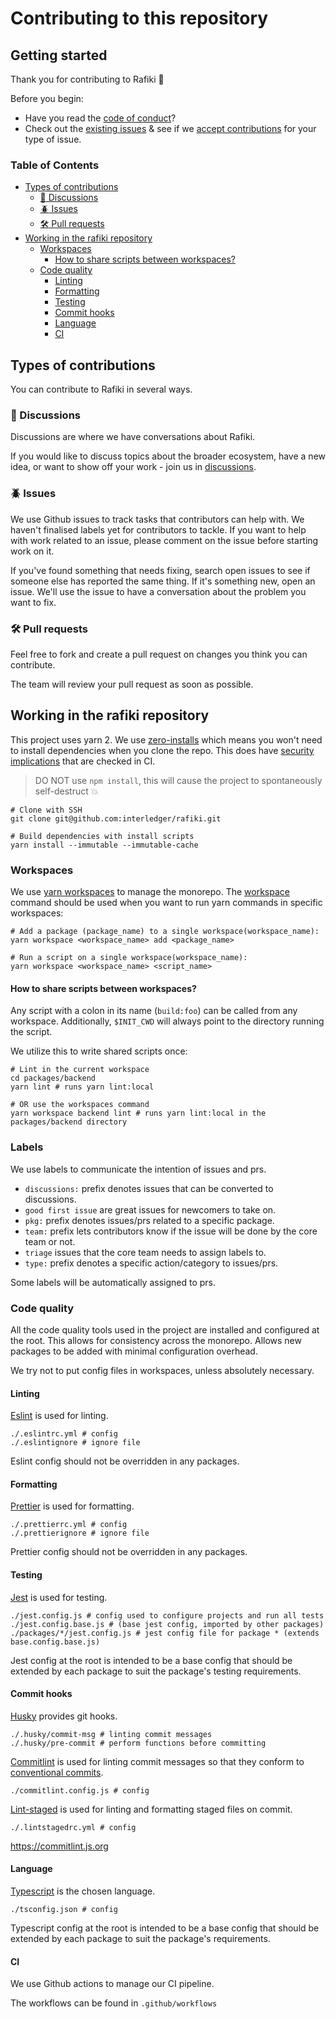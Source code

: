# Contributing to this repository <!-- omit in toc -->

## Getting started <!-- omit in toc -->

Thank you for contributing to Rafiki :tada:

Before you begin:
- Have you read the [code of conduct](code_of_conduct.md)?
- Check out the [existing issues](https://github.com/interledger/rafiki/issues) & see if we [accept contributions](#types-of-contributions) for your type of issue.

### Table of Contents <!-- omit in toc -->

- [Types of contributions](#types-of-contributions)
  - [:mega: Discussions](#mega-discussions)
  - [:beetle: Issues](#beetle-issues)
  - [:hammer_and_wrench: Pull requests](#hammer_and_wrench-pull-requests)
- [Working in the rafiki repository](#working-in-the-rafiki-repository)
  - [Workspaces](#workspaces)
    - [How to share scripts between workspaces?](#how-to-share-scripts-between-workspaces)
  - [Code quality](#code-quality)
    - [Linting](#linting)
    - [Formatting](#formatting)
    - [Testing](#testing)
    - [Commit hooks](#commit-hooks)
    - [Language](#language)
    - [CI](#ci)

## Types of contributions
You can contribute to Rafiki in several ways. 

### :mega: Discussions
Discussions are where we have conversations about Rafiki.

If you would like to discuss topics about the broader ecosystem, have a new idea, or want to show off your work - join us in [discussions](https://github.com/interledger/rafiki/discussions).

### :beetle: Issues
We use Github issues to track tasks that contributors can help with. We haven't finalised labels yet for contributors to tackle. If you want to help with work related to an issue, please comment on the issue before starting work on it.

If you've found something that needs fixing, search open issues to see if someone else has reported the same thing. If it's something new, open an issue. We'll use the issue to have a conversation about the problem you want to fix.

### :hammer_and_wrench: Pull requests
Feel free to fork and create a pull request on changes you think you can contribute.

The team will review your pull request as soon as possible.

## Working in the rafiki repository

This project uses yarn 2. We use [zero-installs](https://yarnpkg.com/features/zero-installs)
which means you won't need to install dependencies when you clone the repo.
This does have [security implications](https://yarnpkg.com/features/zero-installs#does-it-have-security-implications)
that are checked in CI.

> DO NOT use `npm install`, this will cause the project to spontaneously self-destruct :boom:

```shell
# Clone with SSH
git clone git@github.com:interledger/rafiki.git

# Build dependencies with install scripts
yarn install --immutable --immutable-cache
```

### Workspaces

We use [yarn workspaces](https://yarnpkg.com/features/workspaces) to manage the monorepo.
The [workspace](https://yarnpkg.com/cli/workspace) command should be used when
you want to run yarn commands in specific workspaces:

```shell
# Add a package (package_name) to a single workspace(workspace_name):
yarn workspace <workspace_name> add <package_name>

# Run a script on a single workspace(workspace_name):
yarn workspace <workspace_name> <script_name>
```

#### How to share scripts between workspaces?

Any script with a colon in its name (`build:foo`) can be called from any workspace.
Additionally, `$INIT_CWD` will always point to the directory running the script.

We utilize this to write shared scripts once:

```shell
# Lint in the current workspace
cd packages/backend
yarn lint # runs yarn lint:local

# OR use the workspaces command
yarn workspace backend lint # runs yarn lint:local in the packages/backend directory
```

### Labels

We use labels to communicate the intention of issues and prs.

- `discussions:` prefix denotes issues that can be converted to discussions.
- `good first issue` are great issues for newcomers to take on.
- `pkg:` prefix denotes issues/prs related to a specific package.
- `team:` prefix lets contributors know if the issue will be done by the core team or not.
- `triage` issues that the core team needs to assign labels to.
- `type:` prefix denotes a specific action/category to issues/prs.

Some labels will be automatically assigned to prs.

### Code quality

All the code quality tools used in the project are installed and configured at the root.
This allows for consistency across the monorepo. Allows new packages to be added with
minimal configuration overhead.

We try not to put config files in workspaces, unless absolutely necessary.

#### Linting

[Eslint](https://eslint.org/) is used for linting.

```shell
./.eslintrc.yml # config
./.eslintignore # ignore file
```

Eslint config should not be overridden in any packages.

#### Formatting

[Prettier](https://prettier.io/) is used for formatting.

```shell
./.prettierrc.yml # config
./.prettierignore # ignore file
```

Prettier config should not be overridden in any packages.

#### Testing

[Jest](https://jestjs.io/) is used for testing.

```shell
./jest.config.js # config used to configure projects and run all tests
./jest.config.base.js # (base jest config, imported by other packages)
./packages/*/jest.config.js # jest config file for package * (extends base.config.base.js)
```

Jest config at the root is intended to be a base config that should be extended by
each package to suit the package's testing requirements.

#### Commit hooks

[Husky](https://github.com/typicode/husky) provides git hooks.

```shell
./.husky/commit-msg # linting commit messages
./.husky/pre-commit # perform functions before committing
```

[Commitlint](https://commitlint.js.org/) is used for linting commit messages
so that they conform to [conventional commits](https://www.conventionalcommits.org/en/v1.0.0/).

```shell
./commitlint.config.js # config
```

[Lint-staged](https://github.com/okonet/lint-staged) is used for linting and formatting staged files on commit.

```shell
./.lintstagedrc.yml # config
```

https://commitlint.js.org

#### Language

[Typescript](https://www.staging-typescript.org/) is the chosen language.

```shell
./tsconfig.json # config
```

Typescript config at the root is intended to be a base config that should be extended by
each package to suit the package's requirements.

#### CI

We use Github actions to manage our CI pipeline.

The workflows can be found in `.github/workflows`
